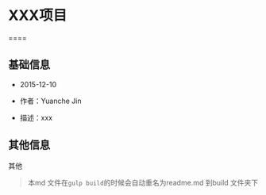 
# XXX项目
====


## 基础信息

- 2015-12-10

- 作者：Yuanche Jin

- 描述：xxx

## 其他信息

其他

> 本md 文件在``gulp build``的时候会自动重名为readme.md 到build 文件夹下


